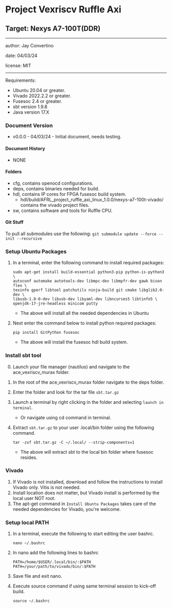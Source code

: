 # Project Vexriscv Ruffle Axi
##  Target: Nexys A7-100T(DDR)

---

  author: Jay Convertino

  date: 04/03/24

  license: MIT

---

Requirements:

  * Ubuntu 20.04 or greater.
  * Vivado 2022.2.2 or greater.
  * Fusesoc 2.4 or greater.
  * sbt version 1.9.8
  * Java version 17.X

  <div style="page-break-after: always;"></div>

### Document Version
* v0.0.0 - 04/03/24 - Initial document, needs testing.

#### Document History
* NONE

  <div style="page-break-after: always;"></div>

#### Folders
  * cfg, contains openocd configurations.
  * deps, contains binaries needed for build.
  * hdl, contains IP cores for FPGA fusesoc build system.
    * hdl/build/AFRL_project_ruffle_axi_linux_1.0.0/nexys-a7-100t-vivado/ contains the vivado project files.
  * sw, contains software and tools for Ruffle CPU.

#### Git Stuff

To pull all submodules use the following:
      ```
      git submodule update --force --init --recursive
      ```

### Setup Ubuntu Packages

1. In a terminal, enter the following command to install required packages:

      ```
      sudo apt-get install build-essential python3-pip python-is-python3 \
      autoconf automake autotools-dev libmpc-dev libmpfr-dev gawk bison flex \
      texinfo gperf libtool patchutils ninja-build git cmake libglib2.0-dev \
      libusb-1.0-0-dev libusb-dev libyaml-dev libncurses5 libtinfo5 \
      openjdk-17-jre-headless minicom putty
      ```

      - The above will install all the needed dependencies in Ubuntu

2. Next enter the command below to install python required packages:

      ```
      pip install GitPython fusesoc
      ```
      - The above will install the fusesoc hdl build system.

    <div style="page-break-after: always;"></div>

### Install sbt tool

0. Launch your file manager (nautilus) and navigate to the ace_vexriscv_murax folder.
1. In the root of the ace_vexriscv_murax folder navigate to the deps folder.
2. Enter the folder and look for the tar file `sbt.tar.gz`
3. Launch a terminal by right clicking in the folder and selecting `launch in terminal`.
    - Or navigate using cd command in terminal.
4. Extract `sbt.tar.gz` to your user .local/bin folder using the following command.

      ```
      tar -zxf sbt.tar.gz -C ~/.local/ --strip-components=1
      ```
      - The above will extract sbt to the local bin folder where fusesoc resides.

  <div style="page-break-after: always;"></div>

### Vivado

1. If Vivado is not installed, download and follow the instructions to install Vivado only. Vitis is not needed.
2. Install location does not matter, but Vivado install is performed by the local user NOT root.
3. The apt-get command in `Install Ubuntu Packages` takes care of the needed dependencies for Vivado, you're welcome.

  <div style="page-break-after: always;"></div>

### Setup local PATH

1. In a terminal, execute the following to start editing the user bashrc.

    ```
    nano ~/.bashrc
    ```

2. In nano add the following lines to bashrc

    ```
    PATH=/home/$USER/.local/bin/:$PATH
    PATH=/your/path/to/vivado/bin/:$PATH
    ```

3. Save file and exit nano.
4. Execute source command if using same terminal session to kick-off build.

    ```
    source ~/.bashrc
    ```

  <div style="page-break-after: always;"></div>
